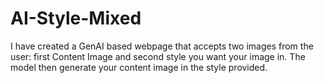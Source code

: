 # AI-Style-Mixed
I have created a GenAI based webpage that accepts two images from the user: first Content Image and second style you want your image in. The model then generate your content image in the style provided.
